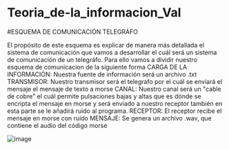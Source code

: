 # Teoria_de-la_informacion_Val
#ESQUEMA DE COMUNICACIÓN TELEGRÁFO

El propósito de este esquema es explicar de manera más detallada el sistema de comunicación que vamos a desarrollar el cuál será 
un sistema de comunicación de un telegráfo.
Para ello vamos a dividir nuestro esquema de comunicacion de la siguiente forma
CARGA DE LA INFORMACIÓN: Nuestra fuente de información será un archivo .txt 
TRANSMISOR: Nuestro transmisor será el telegrafo por el cuál se enviará el mensaje
el mensaje de texto a morse
CANAL: Nuestro canal será un "cable de cobre" el cuál permite pulsaciones bajas y altas que es dónde se encripta el mensaje 
en morse y será enviado a nuestro receptor también en esta parte se le añadirá ruido al programa.
RECEPTOR: El receptor recibe el mensaje en morse con ruido 
MENSAJE: Se genera un archivo .wav, que contiene el audio del código morse


![image](https://github.com/ValeriaG29/Teoria_de-la_informacion_Val/assets/54336086/b2ba4a1a-6550-4bd9-b54f-1105fe08c716)


